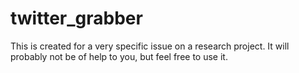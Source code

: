 # twitter_grabber


This is created for a very specific issue on a research project. It will probably not be of help to you, but feel free to use it.


